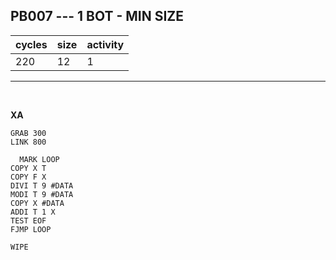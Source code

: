 ## PB007 --- 1 BOT - MIN SIZE

| cycles | size | activity |
| ------ | ---- | -------- |
| 220 | 12 | 1 |
<hr>
<br>

**XA**

```
GRAB 300
LINK 800

  MARK LOOP
COPY X T
COPY F X
DIVI T 9 #DATA
MODI T 9 #DATA
COPY X #DATA
ADDI T 1 X
TEST EOF
FJMP LOOP

WIPE
```
